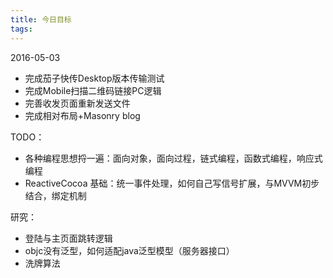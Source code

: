 ```yaml
---
title: 今日目标
tags:
---
```


2016-05-03
  * 完成茄子快传Desktop版本传输测试
  * 完成Mobile扫描二维码链接PC逻辑
  * 完善收发页面重新发送文件
  * 完成相对布局+Masonry blog



TODO：
  * 各种编程思想捋一遍：面向对象，面向过程，链式编程，函数式编程，响应式编程
  * ReactiveCocoa 基础：统一事件处理，如何自己写信号扩展，与MVVM初步结合，绑定机制

研究：
* 登陆与主页面跳转逻辑
* objc没有泛型，如何适配java泛型模型（服务器接口）
* 洗牌算法
<!-- more -->


<!-- * git
  * rebase, merge
  * fast-forward -->
